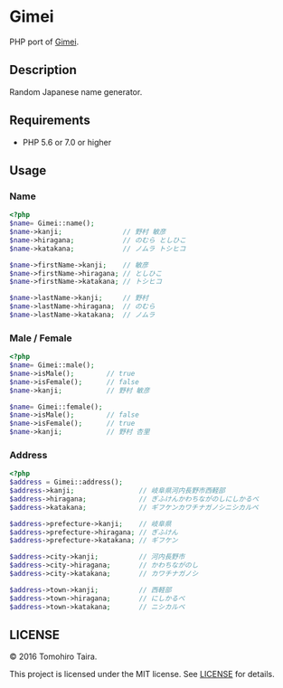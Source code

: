 Gimei
================================================================================

PHP port of [Gimei](https://github.com/willnet/gimei).


Description
--------------------------------------------------------------------------------

Random Japanese name generator.


Requirements
--------------------------------------------------------------------------------

- PHP 5.6 or 7.0 or higher


Usage
--------------------------------------------------------------------------------

### Name

```php
<?php
$name= Gimei::name();
$name->kanji;               // 野村 敏彦
$name->hiragana;            // のむら としひこ
$name->katakana;            // ノムラ トシヒコ

$name->firstName->kanji;    // 敏彦
$name->firstName->hiragana; // としひこ
$name->firstName->katakana; // トシヒコ

$name->lastName->kanji;     // 野村
$name->lastName->hiragana;  // のむら
$name->lastName->katakana;  // ノムラ
```


### Male / Female

```php
<?php
$name= Gimei::male();
$name->isMale();        // true
$name->isFemale();      // false
$name->kanji;           // 野村 敏彦

$name= Gimei::female();
$name->isMale();        // false
$name->isFemale();      // true
$name->kanji;           // 野村 杏里
```

### Address

```php
<?php
$address = Gimei::address();
$address->kanji;                // 岐阜県河内長野市西軽部
$address->hiragana;             // ぎふけんかわちながのしにしかるべ
$address->katakana;             // ギフケンカワチナガノシニシカルベ

$address->prefecture->kanji;    // 岐阜県
$address->prefecture->hiragana; // ぎふけん
$address->prefecture->katakana; // ギフケン

$address->city->kanji;          // 河内長野市
$address->city->hiragana;       // かわちながのし
$address->city->katakana;       // カワチナガノシ

$address->town->kanji;          // 西軽部
$address->town->hiragana;       // にしかるべ
$address->town->katakana;       // ニシカルベ
```


LICENSE
--------------------------------------------------------------------------------

&copy; 2016 Tomohiro Taira.

This project is licensed under the MIT license. See [LICENSE](LICENSE) for details.
